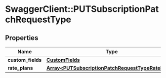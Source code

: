 # SwaggerClient::PUTSubscriptionPatchRequestType

## Properties
Name | Type | Description | Notes
------------ | ------------- | ------------- | -------------
**custom_fields** | [**CustomFields**](CustomFields.md) |  | [optional] 
**rate_plans** | [**Array&lt;PUTSubscriptionPatchRequestTypeRatePlans&gt;**](PUTSubscriptionPatchRequestTypeRatePlans.md) |  | [optional] 


